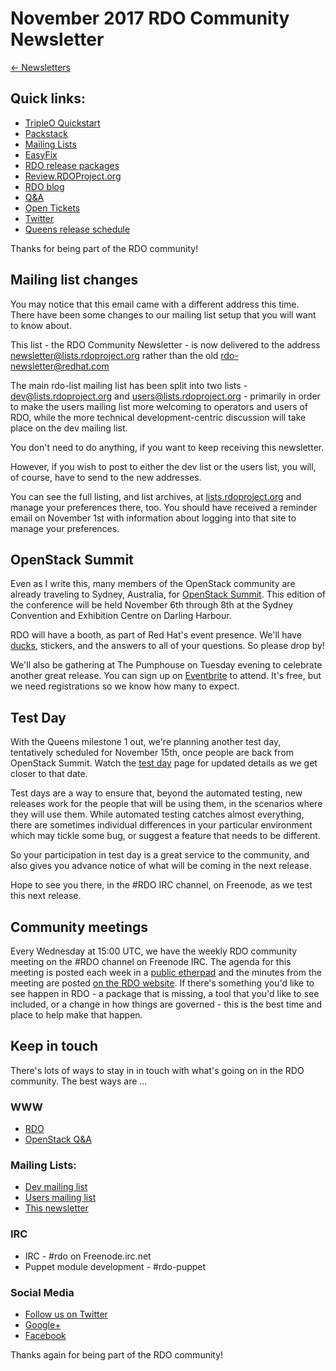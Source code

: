# November 2017 RDO Community Newsletter

[← Newsletters](/newsletter)
## Quick links:

* [TripleO Quickstart](http://rdoproject.org/tripleo)
* [Packstack](http://rdoproject.org/install/packstack/)
* [Mailing Lists](http://lists.rdoproject.org)
* [EasyFix](https://github.com/redhat-openstack/easyfix)
* [RDO release packages](https://trunk.rdoproject.org/)
* [Review.RDOProject.org](http://review.rdoproject.org/)
* [RDO blog](http://rdoproject.org/blog)
* [Q&A](http://ask.openstack.org/)
* [Open Tickets](http://tm3.org/rdobugs)
* [Twitter](http://twitter.com/rdocommunity)
* [Queens release schedule](http://releases.openstack.org/queens/schedule.html)

Thanks for being part of the RDO community!

## Mailing list changes

You may notice that this email came with a different address this time.
There have been some changes to our mailing list setup that you will
want to know about.

This list - the RDO Community Newsletter - is now delivered to the
address newsletter@lists.rdoproject.org rather than the old
rdo-newsletter@redhat.com

The main rdo-list mailing list has been split into two lists -
dev@lists.rdoproject.org and users@lists.rdoproject.org - primarily in
order to make the users mailing list more welcoming to operators and
users of RDO, while the more technical development-centric discussion
will take place on the dev mailing list.

You don't need to do anything, if you want to keep receiving this
newsletter.

However, if you wish to post to either the dev list or the users list,
you will, of course, have to send to the new addresses.

You can see the full listing, and list archives, at
[lists.rdoproject.org](http://lists.rdoproject.org) and manage your
preferences there, too. You should have received a reminder email on
November 1st with information about logging into that site to manage
your preferences.

## OpenStack Summit

Even as I write this, many members of the OpenStack community are
already traveling to Sydney, Australia, for [OpenStack
Summit](http://openstack.org/summit). This edition of the conference
will be held November 6th through 8th at the Sydney Convention and
Exhibition Centre on Darling Harbour.

RDO will have a booth, as part of Red Hat's event presence. We'll have
[ducks](https://www.rdoproject.org/blog/2015/10/ducks/), stickers, and the answers to all of your questions.
So please drop by!

We'll also be gathering at The Pumphouse on Tuesday evening to
celebrate another great release. You can sign up on
[Eventbrite](https://www.eventbrite.com/e/rdo-social-at-the-pumphouse-tickets-38766394329)
to attend. It's free, but we need registrations so we know how many to
expect.

## Test Day

With the Queens milestone 1 out, we're planning another test day,
tentatively scheduled for November 15th, once people are back from
OpenStack Summit. Watch the [test
day](http://rdoproject.org/testday/queens/milestone1/) page for updated
details as we get closer to that date.

Test days are a way to ensure that, beyond the automated testing, new
releases work for the people that will be using them, in the scenarios
where they will use them. While automated testing catches almost
everything, there are sometimes individual differences in your
particular environment which may tickle some bug, or suggest a feature
that needs to be different.

So your participation in test day is a great service to the community,
and also gives you advance notice of what will be coming in the next
release.

Hope to see you there, in the #RDO IRC channel, on Freenode, as we test
this next release.

## Community meetings

Every Wednesday at 15:00 UTC, we have the weekly RDO community meeting
on the #RDO channel on Freenode IRC. The agenda for this meeting is
posted each week in a [public
etherpad](https://etherpad.openstack.org/p/RDO-Meeting) and the minutes
from the meeting are posted [on the RDO
website](https://www.rdoproject.org/community/community-meeting/). If
there's something you'd like to see happen in RDO - a package that is
missing, a tool that you'd like to see included, or a change in how
things are governed - this is the best time and place to help make that
happen.

## Keep in touch

There's lots of ways to stay in in touch with what's going on in the
RDO community. The best ways are ...

### WWW
* [RDO](http://rdoproject.org/)
* [OpenStack Q&A](http://ask.openstack.org/ )

### Mailing Lists:
* [Dev mailing list](https://lists.rdoproject.org/mailman/listinfo/dev)
* [Users mailing list](https://lists.rdoproject.org/mailman/listinfo/users)
* [This newsletter](https://lists.rdoproject.org/mailman/listinfo/newsletter)

### IRC
* IRC - #rdo on Freenode.irc.net
* Puppet module development - #rdo-puppet

### Social Media
* [Follow us on Twitter](http://twitter.com/rdocommunity )
* [Google+](http://tm3.org/rdogplus )
* [Facebook](http://facebook.com/rdocommunity)

Thanks again for being part of the RDO community!
